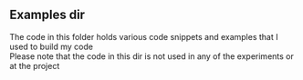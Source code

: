 ## Examples dir
The code in this folder holds various code snippets and examples that I used to build my code</br>
Please note that the code in this dir is not used in any of the experiments or at the project
